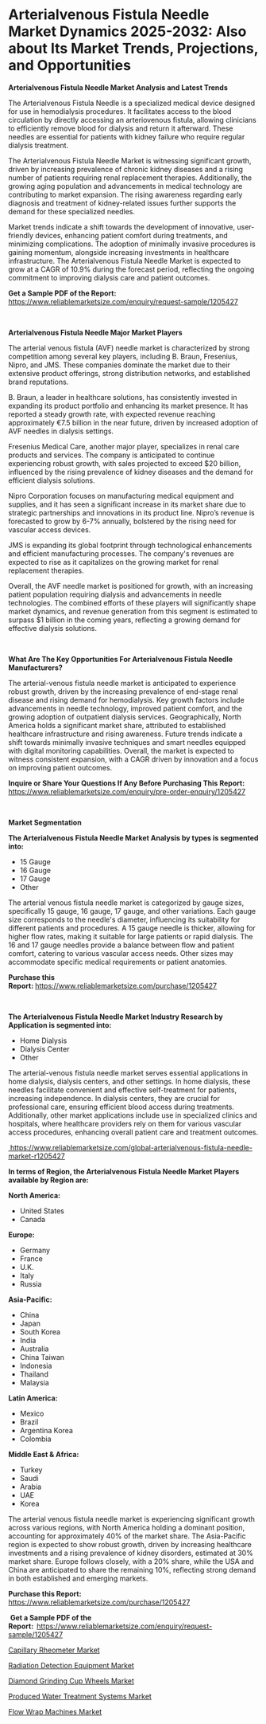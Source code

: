 <p><h1>Arterialvenous Fistula Needle Market Dynamics 2025-2032: Also about Its Market Trends, Projections, and Opportunities</h1></p><p><strong>Arterialvenous Fistula Needle Market Analysis and Latest Trends</strong></p>
<p><p>The Arterialvenous Fistula Needle is a specialized medical device designed for use in hemodialysis procedures. It facilitates access to the blood circulation by directly accessing an arteriovenous fistula, allowing clinicians to efficiently remove blood for dialysis and return it afterward. These needles are essential for patients with kidney failure who require regular dialysis treatment.</p><p>The Arterialvenous Fistula Needle Market is witnessing significant growth, driven by increasing prevalence of chronic kidney diseases and a rising number of patients requiring renal replacement therapies. Additionally, the growing aging population and advancements in medical technology are contributing to market expansion. The rising awareness regarding early diagnosis and treatment of kidney-related issues further supports the demand for these specialized needles.</p><p>Market trends indicate a shift towards the development of innovative, user-friendly devices, enhancing patient comfort during treatments, and minimizing complications. The adoption of minimally invasive procedures is gaining momentum, alongside increasing investments in healthcare infrastructure. The Arterialvenous Fistula Needle Market is expected to grow at a CAGR of 10.9% during the forecast period, reflecting the ongoing commitment to improving dialysis care and patient outcomes.</p></p>
<p><strong>Get a Sample PDF of the Report:&nbsp;</strong> <a href="https://www.reliablemarketsize.com/enquiry/request-sample/1205427?utm_campaign=3544&utm_medium=2&utm_source=Github&utm_content=ia&utm_term=26032025&utm_id=arterialvenous-fistula-needle">https://www.reliablemarketsize.com/enquiry/request-sample/1205427</a></p>
<p>&nbsp;</p>
<p><strong>Arterialvenous Fistula Needle Major Market Players</strong></p>
<p><p>The arterial venous fistula (AVF) needle market is characterized by strong competition among several key players, including B. Braun, Fresenius, Nipro, and JMS. These companies dominate the market due to their extensive product offerings, strong distribution networks, and established brand reputations.</p><p>B. Braun, a leader in healthcare solutions, has consistently invested in expanding its product portfolio and enhancing its market presence. It has reported a steady growth rate, with expected revenue reaching approximately €7.5 billion in the near future, driven by increased adoption of AVF needles in dialysis settings.</p><p>Fresenius Medical Care, another major player, specializes in renal care products and services. The company is anticipated to continue experiencing robust growth, with sales projected to exceed $20 billion, influenced by the rising prevalence of kidney diseases and the demand for efficient dialysis solutions.</p><p>Nipro Corporation focuses on manufacturing medical equipment and supplies, and it has seen a significant increase in its market share due to strategic partnerships and innovations in its product line. Nipro’s revenue is forecasted to grow by 6-7% annually, bolstered by the rising need for vascular access devices.</p><p>JMS is expanding its global footprint through technological enhancements and efficient manufacturing processes. The company's revenues are expected to rise as it capitalizes on the growing market for renal replacement therapies.</p><p>Overall, the AVF needle market is positioned for growth, with an increasing patient population requiring dialysis and advancements in needle technologies. The combined efforts of these players will significantly shape market dynamics, and revenue generation from this segment is estimated to surpass $1 billion in the coming years, reflecting a growing demand for effective dialysis solutions.</p></p>
<p>&nbsp;</p>
<p><strong>What Are The Key Opportunities For Arterialvenous Fistula Needle Manufacturers?</strong></p>
<p><p>The arterial-venous fistula needle market is anticipated to experience robust growth, driven by the increasing prevalence of end-stage renal disease and rising demand for hemodialysis. Key growth factors include advancements in needle technology, improved patient comfort, and the growing adoption of outpatient dialysis services. Geographically, North America holds a significant market share, attributed to established healthcare infrastructure and rising awareness. Future trends indicate a shift towards minimally invasive techniques and smart needles equipped with digital monitoring capabilities. Overall, the market is expected to witness consistent expansion, with a CAGR driven by innovation and a focus on improving patient outcomes.</p></p>
<p><strong>Inquire or Share Your Questions If Any Before Purchasing This Report:</strong> <a href="https://www.reliablemarketsize.com/enquiry/pre-order-enquiry/1205427?utm_campaign=3544&utm_medium=2&utm_source=Github&utm_content=ia&utm_term=26032025&utm_id=arterialvenous-fistula-needle">https://www.reliablemarketsize.com/enquiry/pre-order-enquiry/1205427</a></p>
<p>&nbsp;</p>
<p><strong>Market Segmentation</strong></p>
<p><strong>The Arterialvenous Fistula Needle Market Analysis by types is segmented into:</strong></p>
<p><ul><li>15 Gauge</li><li>16 Gauge</li><li>17 Gauge</li><li>Other</li></ul></p>
<p><p>The arterial venous fistula needle market is categorized by gauge sizes, specifically 15 gauge, 16 gauge, 17 gauge, and other variations. Each gauge size corresponds to the needle's diameter, influencing its suitability for different patients and procedures. A 15 gauge needle is thicker, allowing for higher flow rates, making it suitable for large patients or rapid dialysis. The 16 and 17 gauge needles provide a balance between flow and patient comfort, catering to various vascular access needs. Other sizes may accommodate specific medical requirements or patient anatomies.</p></p>
<p><strong>Purchase this Report:&nbsp;</strong><a href="https://www.reliablemarketsize.com/purchase/1205427?utm_campaign=3544&utm_medium=2&utm_source=Github&utm_content=ia&utm_term=26032025&utm_id=arterialvenous-fistula-needle">https://www.reliablemarketsize.com/purchase/1205427</a></p>
<p>&nbsp;</p>
<p><strong>The Arterialvenous Fistula Needle Market Industry Research by Application is segmented into:</strong></p>
<p><ul><li>Home Dialysis</li><li>Dialysis Center</li><li>Other</li></ul></p>
<p><p>The arterial-venous fistula needle market serves essential applications in home dialysis, dialysis centers, and other settings. In home dialysis, these needles facilitate convenient and effective self-treatment for patients, increasing independence. In dialysis centers, they are crucial for professional care, ensuring efficient blood access during treatments. Additionally, other market applications include use in specialized clinics and hospitals, where healthcare providers rely on them for various vascular access procedures, enhancing overall patient care and treatment outcomes.</p></p>
<p><a href="https://www.reliablemarketsize.com/global-arterialvenous-fistula-needle-market-r1205427?utm_campaign=3544&utm_medium=2&utm_source=Github&utm_content=ia&utm_term=26032025&utm_id=arterialvenous-fistula-needle">&nbsp;https://www.reliablemarketsize.com/global-arterialvenous-fistula-needle-market-r1205427</a></p>
<p><strong>In terms of Region, the Arterialvenous Fistula Needle Market Players available by Region are:</strong></p>
<p>
    <p> <strong> North America: </strong>
        <ul>
            <li>United States</li>
            <li>Canada</li>
        </ul>
        </p> 
    <p> <strong> Europe: </strong>
        <ul>
            <li>Germany</li>
            <li>France</li>
            <li>U.K.</li>
            <li>Italy</li>
            <li>Russia</li>
        </ul>
        </p> 
    <p> <strong> Asia-Pacific: </strong>
        <ul>
            <li>China</li>
            <li>Japan</li>
            <li>South Korea</li>
            <li>India</li>
            <li>Australia</li>
            <li>China Taiwan</li>
            <li>Indonesia</li>
            <li>Thailand</li>
            <li>Malaysia</li>
        </ul>
        </p> 
    <p> <strong> Latin America: </strong>
        <ul>
            <li>Mexico</li>
            <li>Brazil</li>
            <li>Argentina Korea</li>
            <li>Colombia</li>
        </ul>
        </p> 
    <p> <strong> Middle East & Africa: </strong>
        <ul>
            <li>Turkey</li>
            <li>Saudi</li>
            <li>Arabia</li>
            <li>UAE</li>
            <li>Korea</li>
        </ul>
    </p>
    </p>
<p><p>The arterial venous fistula needle market is experiencing significant growth across various regions, with North America holding a dominant position, accounting for approximately 40% of the market share. The Asia-Pacific region is expected to show robust growth, driven by increasing healthcare investments and a rising prevalence of kidney disorders, estimated at 30% market share. Europe follows closely, with a 20% share, while the USA and China are anticipated to share the remaining 10%, reflecting strong demand in both established and emerging markets.</p></p>
<p><strong>Purchase this Report: </strong><a href="https://www.reliablemarketsize.com/purchase/1205427?utm_campaign=3544&utm_medium=2&utm_source=Github&utm_content=ia&utm_term=26032025&utm_id=arterialvenous-fistula-needle">https://www.reliablemarketsize.com/purchase/1205427</a></p>
<p>&nbsp;<strong>Get a Sample PDF of the Report:&nbsp;&nbsp;</strong><a href="https://www.reliablemarketsize.com/enquiry/request-sample/1205427?utm_campaign=3544&utm_medium=2&utm_source=Github&utm_content=ia&utm_term=26032025&utm_id=arterialvenous-fistula-needle">https://www.reliablemarketsize.com/enquiry/request-sample/1205427</a></p>
<p><strong></strong></p>
<p><p><a href="https://www.linkedin.com/pulse/capillary-rheometer-market-analysis-trends-revenue-growth-3hzre?utm_campaign=3544&utm_medium=2&utm_source=Github&utm_content=ia&utm_term=26032025&utm_id=arterialvenous-fistula-needle">Capillary Rheometer Market</a></p><p><a href="https://www.linkedin.com/pulse/market-analysis-indicates-radiation-detection-equipment-ply1e?utm_campaign=3544&utm_medium=2&utm_source=Github&utm_content=ia&utm_term=26032025&utm_id=arterialvenous-fistula-needle">Radiation Detection Equipment Market</a></p><p><a href="https://www.linkedin.com/pulse/diamond-grinding-cup-wheels-market-size-trends-59-growth-un6ve?utm_campaign=3544&utm_medium=2&utm_source=Github&utm_content=ia&utm_term=26032025&utm_id=arterialvenous-fistula-needle">Diamond Grinding Cup Wheels Market</a></p><p><a href="https://www.linkedin.com/pulse/in-depth-produced-water-treatment-systems-market-analysis-vcple?utm_campaign=3544&utm_medium=2&utm_source=Github&utm_content=ia&utm_term=26032025&utm_id=arterialvenous-fistula-needle">Produced Water Treatment Systems Market</a></p><p><a href="https://www.linkedin.com/pulse/global-flow-wrap-machines-market-trends-applications-forecast-lpwde?utm_campaign=3544&utm_medium=2&utm_source=Github&utm_content=ia&utm_term=26032025&utm_id=arterialvenous-fistula-needle">Flow Wrap Machines Market</a></p></p>